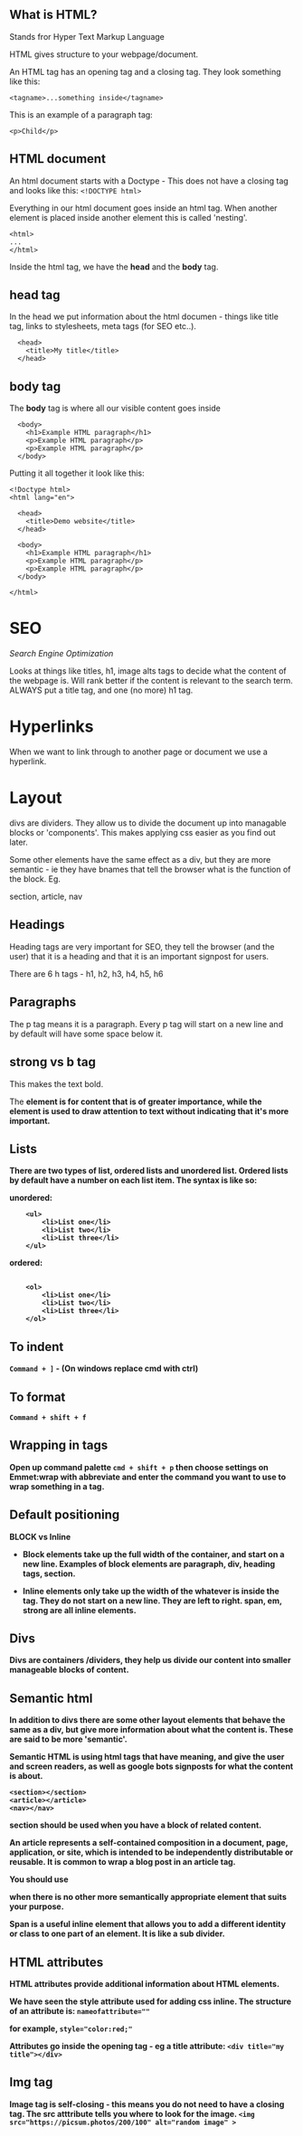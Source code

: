 ## What is HTML?

Stands fror Hyper Text Markup Language

HTML gives structure to your webpage/document. 

An HTML tag has an opening tag and a closing tag. They look something like this:

```
<tagname>...something inside</tagname>
```

This is an example of a paragraph tag:
```
<p>Child</p>
```

## HTML document

An html document starts with a Doctype - This does not have a closing tag and looks like this: `<!DOCTYPE html>`

Everything in our html document goes inside an html tag. When another element is placed inside another element this is called 'nesting'.

```
<html>
...
</html>
```

Inside the html tag, we have the **head** and the **body** tag.

## head tag
In the head we put information about the html documen - things like title tag, links to stylesheets, meta tags (for SEO etc..).


```
  <head>
    <title>My title</title>
  </head>
```


## body tag
The **body** tag is where all our visible content goes inside

```
  <body>
    <h1>Example HTML paragraph</h1>
    <p>Example HTML paragraph</p>
    <p>Example HTML paragraph</p>
  </body>
```

Putting it all together it look like this:

```
<!Doctype html>
<html lang="en">

  <head>
    <title>Demo website</title>
  </head>

  <body>
    <h1>Example HTML paragraph</h1>
    <p>Example HTML paragraph</p>
    <p>Example HTML paragraph</p>
  </body>

</html>

```


# SEO
_Search Engine Optimization_

Looks at things like titles, h1, image alts tags to decide what the content of the webpage is. Will rank better if the content is relevant to the search term.
ALWAYS put a title tag, and one (no more) h1 tag.

# Hyperlinks

When we want to link through to another page or document we use a hyperlink. 


# Layout

divs are dividers. They allow us to divide the document up into managable blocks or 'components'. This makes applying css easier as you find out later.

Some other elements have the same effect as a div, but they are more semantic - ie they have bnames that tell the browser what is the function of the block. Eg.

section, article, nav 


## Headings

Heading tags are very important for SEO, they tell the browser (and the user) that it is a heading and that it is an important signpost for users.

There are 6 h tags - h1, h2, h3, h4, h5, h6

## Paragraphs

The p tag means it is a paragraph. Every p tag will start on a new line and by default will have some space below it.

## strong vs b tag
This makes the text bold.

The <strong> element is for content that is of greater importance, while the <b> element is used to draw attention to text without indicating that it's more important.

## Lists
There are two types of list, ordered lists and unordered list. Ordered lists by default have a number on each list item. The syntax is like so:

unordered:
```
    <ul>
        <li>List one</li>
        <li>List two</li>
        <li>List three</li>
    </ul>

```
ordered:
```

    <ol>
        <li>List one</li>
        <li>List two</li>
        <li>List three</li>
    </ol>
```


## To indent
`Command + ]`  - (On windows replace cmd with ctrl)

## To format
`Command + shift + f`

## Wrapping in tags
Open up command palette `cmd + shift + p` then choose settings on Emmet:wrap with abbreviate and enter the command you want to use to wrap something in a tag. 

## Default positioning
BLOCK vs Inline

- **Block elements** take up the full width of the container, and start on a new line. Examples of block elements are paragraph, div, heading tags, section.

- **Inline elements** only take up the width of the whatever is inside the tag. They do not start on a new line. They are left to right.
span, em, strong are all inline elements.

## Divs
Divs are containers /dividers, they help us divide our content into smaller manageable blocks of content.

## Semantic html
In addition to divs there are some other layout elements that behave the same as a div, but give more information about what the content is. These are said to be more 'semantic'.

Semantic HTML is using html tags that have meaning, and give the user and screen readers, as well as google bots signposts for what the content is about.

```
<section></section>
<article></article>
<nav></nav>
```

section should be used when you have a block of related content.

An article represents a self-contained composition in a document, page, application, or site, which is intended to be independently distributable or reusable. It is common to wrap a blog post in an article tag.

You should use <div> when there is no other more semantically appropriate element that suits your purpose. 

Span is a useful inline element that allows you to add a different identity or class to one part of an element. It is like a sub divider.

## HTML attributes
HTML attributes provide additional information about HTML elements.

We have seen the style attribute used for adding css inline. The structure of an attribute is:
` nameofattribute="" `

for example, `style="color:red;"` 

Attributes go inside the opening tag - eg a title attribute: 
`<div title="my title"></div>`

## Img tag

Image tag is self-closing - this means you do not need to have a closing tag. The src atttribute tells you where to look for the image.
`<img src="https://picsum.photos/200/100" alt="random image" >`


